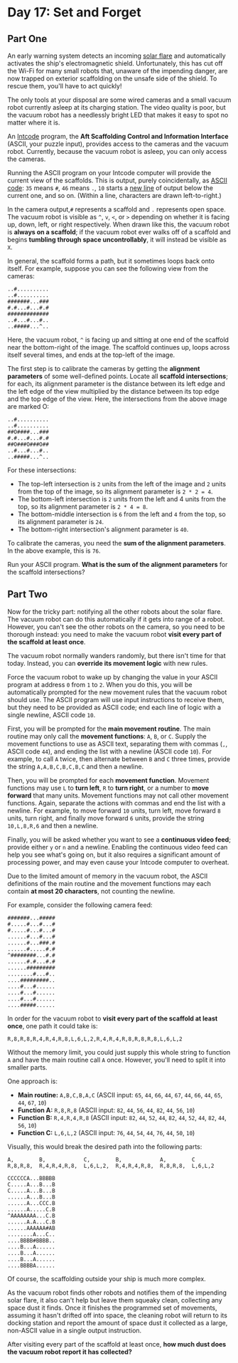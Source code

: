 # Day 17: Set and Forget

## Part One

An early warning system detects an incoming [solar flare](https://en.wikipedia.org/wiki/Solar_flare) and automatically
activates the ship's electromagnetic shield. Unfortunately, this has cut off the Wi-Fi for many small robots that,
unaware of the impending danger, are now trapped on exterior scaffolding on the unsafe side of the shield. To rescue
them, you'll have to act quickly!

The only tools at your disposal are some wired cameras and a small vacuum robot currently asleep at its charging
station. The video quality is poor, but the vacuum robot has a needlessly bright LED that makes it easy to spot no
matter where it is.

An [Intcode](https://adventofcode.com/2019/day/9) program, the **Aft Scaffolding Control and Information Interface**
(ASCII, your puzzle input), provides access to the cameras and the vacuum robot.  Currently, because the vacuum robot is
asleep, you can only access the cameras.

Running the ASCII program on your Intcode computer will provide the current view of the scaffolds.  This is output,
purely coincidentally, as [ASCII code](https://simple.wikipedia.org/wiki/ASCII): `35` means `#`, `46` means `.`, `10`
starts a [new line](https://en.wikipedia.org/wiki/Newline#In_programming_languages) of output below the current one, and
so on. (Within a line, characters are drawn left-to-right.)

In the camera output,`#` represents a scaffold and `.` represents open space. The vacuum robot is visible as `^`, `v`,
`<`, or `>` depending on whether it is facing up, down, left, or right respectively. When drawn like this, the vacuum
robot is **always on a scaffold**; if the vacuum robot ever walks off of a scaffold and begins
**tumbling through space uncontrollably**, it will instead be visible as `X`.

In general, the scaffold forms a path, but it sometimes loops back onto itself.  For example, suppose you can see the
following view from the cameras:

```text
..#..........
..#..........
#######...###
#.#...#...#.#
#############
..#...#...#..
..#####...^..
```

Here, the vacuum robot, `^` is facing up and sitting at one end of the scaffold near the bottom-right of the image. The
scaffold continues up, loops across itself several times, and ends at the top-left of the image.

The first step is to calibrate the cameras by getting the **alignment parameters** of some well-defined points.  Locate
all **scaffold intersections**; for each, its alignment parameter is the distance between its left edge and the left
edge of the view multiplied by the distance between its top edge and the top edge of the view.  Here, the intersections
from the above image are marked O:

```text
..#..........
..#..........
##O####...###
#.#...#...#.#
##O###O###O##
..#...#...#..
..#####...^..
```

For these intersections:

* The top-left intersection is `2` units from the left of the image and `2` units from the top of the image, so its
  alignment parameter is `2 * 2 = 4`.
* The bottom-left intersection is `2` units from the left and 4 units from the top, so its alignment parameter is
  `2 * 4 = 8`.
* The bottom-middle intersection is `6` from the left and `4` from the top, so its alignment parameter is `24`.
* The bottom-right intersection's alignment parameter is `40`.

To calibrate the cameras, you need the **sum of the alignment parameters**.  In the above example, this is `76`.

Run your ASCII program. **What is the sum of the alignment parameters** for the scaffold intersections?

## Part Two

Now for the tricky part: notifying all the other robots about the solar flare. The vacuum robot can do this
automatically if it gets into range of a robot. However, you can't see the other robots on the camera, so you need to be
thorough instead: you need to make the vacuum robot **visit every part of the scaffold at least once**.

The vacuum robot normally wanders randomly, but there isn't time for that today. Instead, you can
**override its movement logic** with new rules.

Force the vacuum robot to wake up by changing the value in your ASCII program at address `0` from `1` to `2`. When you
do this, you will be automatically prompted for the new movement rules that the vacuum robot should use. The ASCII
program will use input instructions to receive them, but they need to be provided as ASCII code; end each line of logic
with a single newline, ASCII code `10`.

First, you will be prompted for the **main movement routine**. The main routine may only call the
**movement functions**: `A`, `B`, or `C`. Supply the movement functions to use as ASCII text, separating them with
commas (`,`, ASCII code `44`), and ending the list with a newline (ASCII code `10`). For example, to call `A` twice,
then alternate between `B` and `C` three times, provide the string `A,A,B,C,B,C,B,C` and then a newline.

Then, you will be prompted for each **movement function**. Movement functions may use `L` to **turn left**, `R` to
**turn right**, or a number to **move forward** that many units. Movement functions may not call other movement
functions. Again, separate the actions with commas and end the list with a newline. For example, to move forward `10`
units, turn left, move forward `8` units, turn right, and finally move forward `6` units, provide the string
`10,L,8,R,6` and then a newline.

Finally, you will be asked whether you want to see a **continuous video feed**; provide either `y` or `n` and a newline.
Enabling the continuous video feed can help you see what's going on, but it also requires a significant amount of
processing power, and may even cause your Intcode computer to overheat.

Due to the limited amount of memory in the vacuum robot, the ASCII definitions of the main routine and the movement
functions may each contain **at most 20 characters**, not counting the newline.

For example, consider the following camera feed:

```text
#######...#####
#.....#...#...#
#.....#...#...#
......#...#...#
......#...###.#
......#.....#.#
^########...#.#
......#.#...#.#
......#########
........#...#..
....#########..
....#...#......
....#...#......
....#...#......
....#####......
```

In order for the vacuum robot to **visit every part of the scaffold at least once**, one path it could take is:

`R,8,R,8,R,4,R,4,R,8,L,6,L,2,R,4,R,4,R,8,R,8,R,8,L,6,L,2`

Without the memory limit, you could just supply this whole string to function `A` and have the main routine call `A`
once. However, you'll need to split it into smaller parts.

One approach is:

* **Main routine:** `A,B,C,B,A,C`
  (ASCII input: `65`, `44`, `66`, `44`, `67`, `44`, `66`, `44`, `65`, `44`, `67`, `10`)
* **Function A:**   `R,8,R,8`
  (ASCII input: `82`, `44`, `56`, `44`, `82`, `44`, `56`, `10`)
* **Function B:**   `R,4,R,4,R,8`
  (ASCII input: `82`, `44`, `52`, `44`, `82`, `44`, `52`, `44`, `82`, `44`, `56`, `10`)
* **Function C:**   `L,6,L,2`
  (ASCII input: `76`, `44`, `54`, `44`, `76`, `44`, `50`, `10`)

Visually, this would break the desired path into the following parts:

```text
A,        B,            C,        B,            A,        C
R,8,R,8,  R,4,R,4,R,8,  L,6,L,2,  R,4,R,4,R,8,  R,8,R,8,  L,6,L,2

CCCCCCA...BBBBB
C.....A...B...B
C.....A...B...B
......A...B...B
......A...CCC.B
......A.....C.B
^AAAAAAAA...C.B
......A.A...C.B
......AAAAAA#AB
........A...C..
....BBBB#BBBB..
....B...A......
....B...A......
....B...A......
....BBBBA......
```

Of course, the scaffolding outside your ship is much more complex.

As the vacuum robot finds other robots and notifies them of the impending solar flare, it also can't help but leave them
squeaky clean, collecting any space dust it finds. Once it finishes the programmed set of movements, assuming it hasn't
drifted off into space, the cleaning robot will return to its docking station and report the amount of space dust it
collected as a large, non-ASCII value in a single output instruction.

After visiting every part of the scaffold at least once, **how much dust does the vacuum robot report it has collected?**
